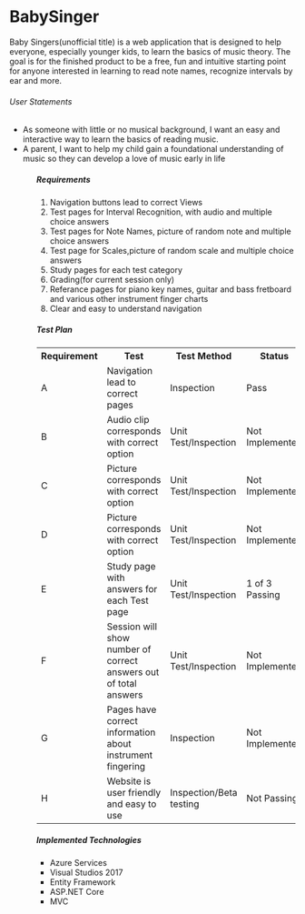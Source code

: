 # BabySinger
<p>Baby Singers(unofficial title) is a web application that is designed to help everyone, especially younger kids, to learn the basics of music theory. The goal is for the finished product to be a free, fun and intuitive starting point for anyone interested in learning to read note names, recognize intervals by ear and more.</p>

<h6>User Statements</h6>
 <ul>
  <li>As someone with little or no musical background, I want an easy and interactive way to learn the basics of reading music.</li>
  <li>A parent, I want to help my child gain a foundational understanding of music so they can develop a love of music early in life</li>
 <ul>

<h5>Requirements</h5>
 <ol start="1">
  <li>Navigation buttons lead to correct Views</li>
  <li>Test pages for Interval Recognition, with audio and multiple choice answers</li>
  <li>Test pages for Note Names, picture of random note and multiple choice answers</li>
  <li>Test page for Scales,picture of random scale and multiple choice answers</li>
  <li>Study pages for each test category</li>
  <li>Grading(for current session only)</li>
  <li>Referance pages for piano key names, guitar and bass fretboard and various other instrument finger charts</li>
  <li>Clear and easy to understand navigation</li>
 </ol>
 
 <h5>Test Plan</h5>
 <table>
  <tr>
    <th>Requirement</th>
    <th>Test</th>
    <th>Test Method</th>
    <th>Status</th>
  </tr>
  <tr>
    <td>A</td>
    <td>Navigation lead to correct pages</td>
    <td>Inspection</td>
    <td>Pass</td>
  </tr>
  <tr>
    <td>B</td>
    <td>Audio clip corresponds with correct option</td>
    <td>Unit Test/Inspection</td>
    <td>Not Implemented</td>
  </tr>
   <tr>
    <td>C</td>
    <td>Picture corresponds with correct option</td>
    <td>Unit Test/Inspection</td>
    <td>Not Implemented</td>
  </tr>
   <tr>
    <td>D</td>
    <td>Picture corresponds with correct option</td>
    <td>Unit Test/Inspection</td>
    <td>Not Implemented</td>
  </tr>
   <tr>
    <td>E</td>
    <td>Study page with answers for each Test page</td>
    <td>Unit Test/Inspection</td>
    <td>1 of 3 Passing</td>
  </tr>
   <tr>
    <td>F</td>
    <td>Session will show number of correct answers out of total answers</td>
    <td>Unit Test/Inspection</td>
    <td>Not Implemented</td>
  </tr>
   <tr>
    <td>G</td>
    <td>Pages have correct information about instrument fingering</td>
    <td>Inspection</td>
    <td>Not Implemented</td>
  </tr>
   <tr>
    <td>H</td>
    <td>Website is user friendly and easy to use</td>
    <td>Inspection/Beta testing</td>
    <td>Not Passing</td>
  </tr>
</table>

<h5>Implemented Technologies</h5>
<ul>
  <li>Azure Services</li>
  <li>Visual Studios 2017</li>
  <li>Entity Framework</li>
  <li>ASP.NET Core</li>
  <li>MVC</li>
</ui>
